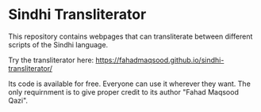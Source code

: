 # Sindhi Transliterator
This repository contains webpages that can transliterate between different scripts of the Sindhi language.

Try the transliterator here: https://fahadmaqsood.github.io/sindhi-transliterator/

Its code is available for free. Everyone can use it wherever they want. The only requirnment is to give proper credit to its author "Fahad Maqsood Qazi".
